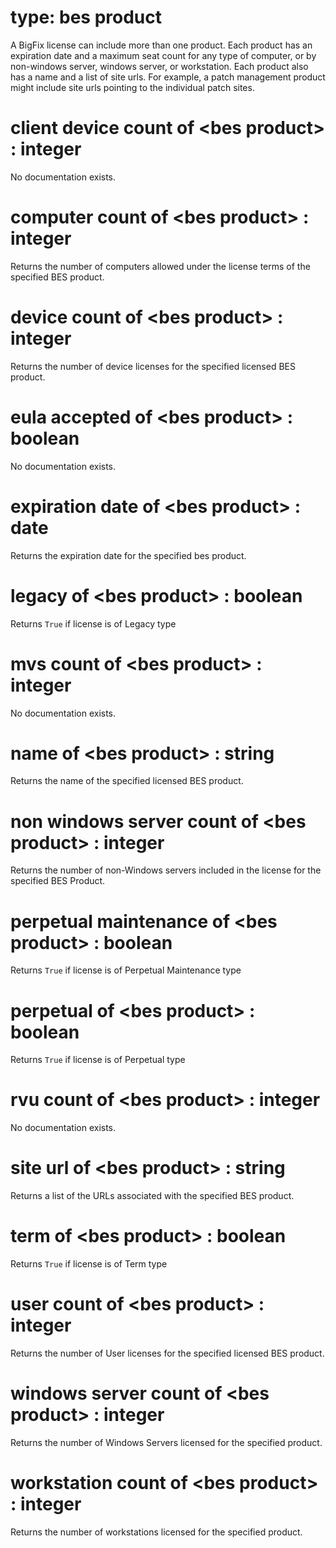 # type: bes product

A BigFix license can include more than one product. Each product has an expiration date and a maximum seat count for any type of computer, or by non-windows server, windows server, or workstation. Each product also has a name and a list of site urls. For example, a patch management product might include site urls pointing to the individual patch sites.

# client device count of &lt;bes product&gt; : integer

No documentation exists.

# computer count of &lt;bes product&gt; : integer

Returns the number of computers allowed under the license terms of the specified BES product.

# device count of &lt;bes product&gt; : integer

Returns the number of device licenses for the specified licensed BES product.

# eula accepted of &lt;bes product&gt; : boolean

No documentation exists.

# expiration date of &lt;bes product&gt; : date

Returns the expiration date for the specified bes product.

# legacy of &lt;bes product&gt; : boolean

Returns `True` if license is of Legacy type

# mvs count of &lt;bes product&gt; : integer

No documentation exists.

# name of &lt;bes product&gt; : string

Returns the name of the specified licensed BES product.

# non windows server count of &lt;bes product&gt; : integer

Returns the number of non-Windows servers included in the license for the specified BES Product.

# perpetual maintenance of &lt;bes product&gt; : boolean

Returns `True` if license is of Perpetual Maintenance type

# perpetual of &lt;bes product&gt; : boolean

Returns `True` if license is of Perpetual type

# rvu count of &lt;bes product&gt; : integer

No documentation exists.

# site url of &lt;bes product&gt; : string

Returns a list of the URLs associated with the specified BES product.

# term of &lt;bes product&gt; : boolean

Returns `True` if license is of Term type

# user count of &lt;bes product&gt; : integer

Returns the number of User licenses for the specified licensed BES product.

# windows server count of &lt;bes product&gt; : integer

Returns the number of Windows Servers licensed for the specified product.

# workstation count of &lt;bes product&gt; : integer

Returns the number of workstations licensed for the specified product.
